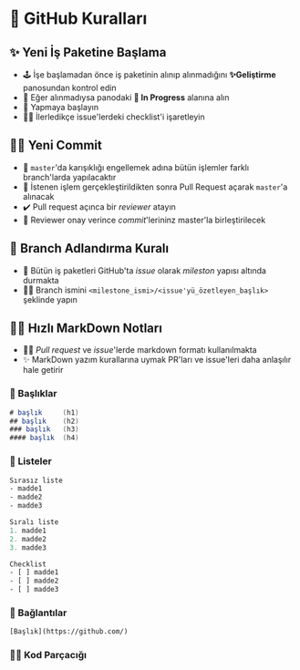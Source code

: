 # 🦋 GitHub Kuralları

## ✨ Yeni İş Paketine Başlama

* 🕹️ İşe başlamadan önce iş paketinin alınıp alınmadığını **✨Geliştirme** panosundan kontrol edin
* 🚚 Eğer alınmadıysa panodaki **🚧 In Progress** alanına alın
* 🎉 Yapmaya başlayın
* 👨‍💻 İlerledikçe issue'lerdeki checklist'i işaretleyin

## 👨‍💻 Yeni Commit

* 🤕 `master`'da karışıklığı engellemek adına bütün işlemler farklı branch'larda yapılacaktır
* 🦋 İstenen işlem gerçekleştirildikten sonra Pull Request açarak `master`'a alınacak
* ✔️ Pull request açınca bir _reviewer_ atayın
* 🔀 Reviewer onay verince _commit_'lerininz master'la birleştirilecek

## 🌱 Branch Adlandırma Kuralı

* 📍 Bütün iş paketleri GitHub'ta _issue_ olarak _mileston_  yapısı altında durmakta
* 👨‍⚖️ Branch ismini `<milestone_ismi>/<issue'yü_özetleyen_başlık>` şeklinde yapın

## 🤸‍♀️ Hızlı MarkDown Notları

* 👮‍♀️ _Pull request_ ve _issue_'lerde markdown formatı kullanılmakta
* ✨ MarkDown yazım kurallarına uymak PR'ları ve issue'leri daha anlaşılır hale getirir

### 🎈 Başlıklar

```csharp
# başlık     (h1)
## başlık    (h2)
### başlık   (h3)
#### başlık  (h4)
```

### 📃 Listeler

```graphql
Sırasız liste
- madde1
- madde2
- madde3

Sıralı liste
1. madde1
2. madde2
3. madde3

Checklist
- [ ] madde1
- [ ] madde2
- [ ] madde3
```

### 🔗 Bağlantılar

```graphql
[Başlık](https://github.com/)
```

### 👨‍💻 Kod Parçacığı

```graphql

```

